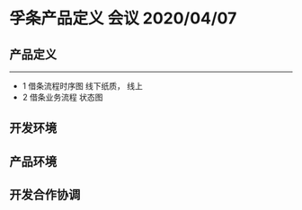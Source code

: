 # 孚条产品定义 会议   2020/04/07

##  产品定义
---
* 1 借条流程时序图   线下纸质， 线上 
* 2 借条业务流程  状态图
##  开发环境
##  产品环境
##  开发合作协调